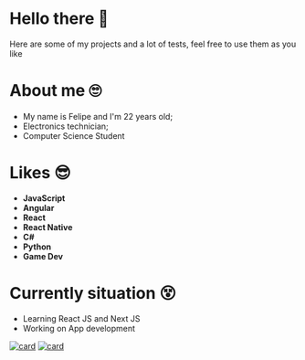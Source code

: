 # Hello there 👋
Here are some of my projects and a lot of tests, feel free to use them as you like

# About me 🙄
- My name is Felipe and I'm 22 years old;
- Electronics technician;
- Computer Science Student

# Likes 😎
- **JavaScript**
- **Angular**
- **React**
- **React Native**
- **C#**
- **Python**
- **Game Dev**

# Currently situation 😵
- Learning React JS and Next JS
- Working on App development

[![card](https://github-readme-stats.vercel.app/api/top-langs/?username=fescherer&hide=html&theme=tokyonight)](https://github.com/anuraghazra/github-readme-stats)
[![card](https://github-readme-stats.vercel.app/api?username=fescherer&theme=tokyonight&show_icons=true)](https://github.com/anuraghazra/github-readme-stats)
